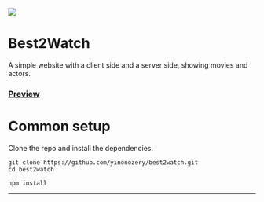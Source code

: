 ![](https://b2watch.herokuapp.com/assets/logo.png)

# Best2Watch
A simple website with a client side and a server side, showing movies and actors.
### [Preview](https://b2watch.herokuapp.com/)

# Common setup
Clone the repo and install the dependencies.
```
git clone https://github.com/yinonozery/best2watch.git
cd best2watch
```
```
npm install
```

---
